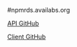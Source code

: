 #npmrds.availabs.org

[API GitHub](https://github.com/availabs/NPMRDS_Data)

[Client GitHub](https://github.com/availabs/NPMRDS_reboot)

